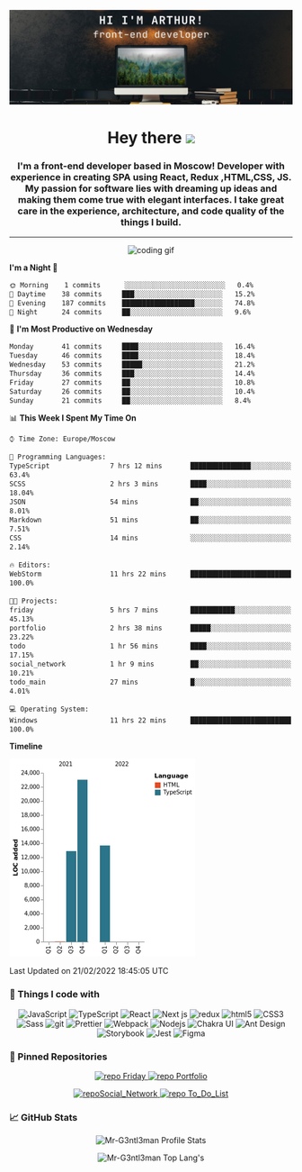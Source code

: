 [![Mr-G3ntl3man GitHub Banner](assets/gitHeader.jpg)](https://web-site-mr-gentleman.vercel.app)

<h1 align="center">Hey there <img src="https://media.giphy.com/media/hvRJCLFzcasrR4ia7z/giphy.gif" width="25px"></h1>

<h3 align="center">
 I'm a front-end developer based in Moscow! Developer with experience in creating SPA using React, Redux ,HTML,CSS, JS.
 My passion for software lies with dreaming up ideas and making them come true with elegant interfaces. I take great care
 in the experience, architecture, and code quality of the things I build.
</h3>

<hr/>

<p align="center">
<img alt="coding gif" src="https://i.pinimg.com/originals/67/0b/bc/670bbc8b2507d5f2f0b32f73224e972a.gif" >
</p>

<!--START_SECTION:waka-->
**I'm a Night 🦉** 

```text
🌞 Morning    1 commits      ░░░░░░░░░░░░░░░░░░░░░░░░░   0.4% 
🌆 Daytime    38 commits     ███░░░░░░░░░░░░░░░░░░░░░░   15.2% 
🌃 Evening    187 commits    ██████████████████░░░░░░░   74.8% 
🌙 Night      24 commits     ██░░░░░░░░░░░░░░░░░░░░░░░   9.6%

```
📅 **I'm Most Productive on Wednesday** 

```text
Monday       41 commits     ████░░░░░░░░░░░░░░░░░░░░░   16.4% 
Tuesday      46 commits     ████░░░░░░░░░░░░░░░░░░░░░   18.4% 
Wednesday    53 commits     █████░░░░░░░░░░░░░░░░░░░░   21.2% 
Thursday     36 commits     ███░░░░░░░░░░░░░░░░░░░░░░   14.4% 
Friday       27 commits     ██░░░░░░░░░░░░░░░░░░░░░░░   10.8% 
Saturday     26 commits     ██░░░░░░░░░░░░░░░░░░░░░░░   10.4% 
Sunday       21 commits     ██░░░░░░░░░░░░░░░░░░░░░░░   8.4%

```


📊 **This Week I Spent My Time On** 

```text
⌚︎ Time Zone: Europe/Moscow

💬 Programming Languages: 
TypeScript               7 hrs 12 mins       ███████████████░░░░░░░░░░   63.4% 
SCSS                     2 hrs 3 mins        ████░░░░░░░░░░░░░░░░░░░░░   18.04% 
JSON                     54 mins             ██░░░░░░░░░░░░░░░░░░░░░░░   8.01% 
Markdown                 51 mins             ██░░░░░░░░░░░░░░░░░░░░░░░   7.51% 
CSS                      14 mins             ░░░░░░░░░░░░░░░░░░░░░░░░░   2.14%

🔥 Editors: 
WebStorm                 11 hrs 22 mins      █████████████████████████   100.0%

🐱‍💻 Projects: 
friday                   5 hrs 7 mins        ███████████░░░░░░░░░░░░░░   45.13% 
portfolio                2 hrs 38 mins       █████░░░░░░░░░░░░░░░░░░░░   23.22% 
todo                     1 hr 56 mins        ████░░░░░░░░░░░░░░░░░░░░░   17.15% 
social_network           1 hr 9 mins         ██░░░░░░░░░░░░░░░░░░░░░░░   10.21% 
todo_main                27 mins             █░░░░░░░░░░░░░░░░░░░░░░░░   4.01%

💻 Operating System: 
Windows                  11 hrs 22 mins      █████████████████████████   100.0%

```

**Timeline**

![Chart not found](https://raw.githubusercontent.com/Mr-G3ntl3man/Mr-G3ntl3man/main/charts/bar_graph.png) 


 Last Updated on 21/02/2022 18:45:05 UTC
<!--END_SECTION:waka-->

### 🧰 Things I code with

<p align="center">
  <img alt="JavaScript" src="https://img.shields.io/badge/-JavaScript-F7DF1E?style=for-the-badge&logo=javascript&logoColor=black" />
  <img alt="TypeScript" src="https://img.shields.io/badge/-TypeScript-007ACC?style=for-the-badge&logo=typescript&logoColor=black" />
  <img alt="React" src="https://img.shields.io/badge/-React-45b8d8?style=for-the-badge&logo=react&logoColor=black" />
  <img alt="Next js" src="https://img.shields.io/badge/-Next js-000?style=for-the-badge&logo=next.js&logoColor=white" />
  <img alt="redux" src="https://img.shields.io/badge/-Redux-764ABC?style=for-the-badge&logo=redux&logoColor=black" />
  <img alt="html5" src="https://img.shields.io/badge/-HTML5-E34F26?style=for-the-badge&logo=html5&logoColor=black" />
  <img alt="CSS3" src="https://img.shields.io/badge/-CSS3-1572B6?style=for-the-badge&logo=CSS3&logoColor=black" />
  <img alt="Sass" src="https://img.shields.io/badge/-Sass-CC6699?style=for-the-badge&logo=sass&logoColor=black" />
  <img alt="git" src="https://img.shields.io/badge/-Git-E34F26?style=for-the-badge&logo=git&logoColor=black" />
  <img alt="Prettier" src="https://img.shields.io/badge/-Prettier-F7B93E?style=for-the-badge&logo=prettier&logoColor=black" />
  <img alt="Webpack" src="https://img.shields.io/badge/-Webpack-8DD6F9?style=for-the-badge&logo=webpack&logoColor=black" /> 
  <img alt="Nodejs" src="https://img.shields.io/badge/-Nodejs-43853d?style=for-the-badge&logo=Node.js&logoColor=black" />
  <img alt="Chakra UI" src="https://img.shields.io/badge/-Chakra UI-319795?style=for-the-badge&logo=ChakraUI&logoColor=black" />
  <img alt="Ant Design" src="https://img.shields.io/badge/-Ant Design-0170fe?style=for-the-badge&logo=AntDesign&logoColor=black" />
  <img alt="Storybook" src="https://img.shields.io/badge/-Storybook-CC6699?style=for-the-badge&logo=storybook&logoColor=black" />
  <img alt="Jest" src="https://img.shields.io/badge/-Jest-green?style=for-the-badge&logo=jest&logoColor=black" />
  <img alt="Figma" src="https://img.shields.io/badge/-figma-000?style=for-the-badge&logo=figma&logoColor=white" />
</p>

### 📌 Pinned Repositories

<p align="center">
<a  href="https://github.com/Mr-G3ntl3man/Learning_cards">
    <img  src="https://github-readme-stats.vercel.app/api/pin/?username=Mr-G3ntl3man&repo=Learning_cards&theme=tokyonight" alt="repo Friday"/>
</a>

<a href="https://github.com/Mr-G3ntl3man/Portfolio">
    <img  src="https://github-readme-stats.vercel.app/api/pin/?username=Mr-G3ntl3man&repo=Portfolio&theme=tokyonight" alt="repo Portfolio" />
</a>
</p>

<p align="center">
<a  href="https://github.com/Mr-G3ntl3man/Social_Network">
    <img  src="https://github-readme-stats.vercel.app/api/pin/?username=Mr-G3ntl3man&repo=Social_Network&theme=tokyonight" alt="repoSocial_Network"/>
</a>

<a  href="https://github.com/Mr-G3ntl3man/To-Do_List">
    <img  src="https://github-readme-stats.vercel.app/api/pin/?username=Mr-G3ntl3man&repo=To-Do_List&theme=tokyonight" alt="repo To_Do_List"/>
</a>
</p>

### 📈 GitHub Stats

<p align="center">
<img src="https://github-readme-stats.vercel.app/api?username=Mr-G3ntl3man&show_icons=true&theme=tokyonight" alt="Mr-G3ntl3man Profile Stats" />
</p>
<p align="center">
<img src="https://github-readme-stats.vercel.app/api/top-langs/?username=Mr-G3ntl3man&langs_count=10&theme=tokyonight&layout=compact" alt="Mr-G3ntl3man Top Lang's" />
</p>
